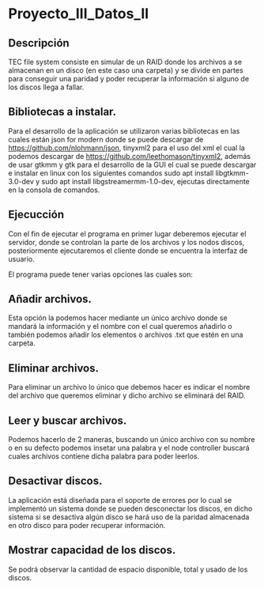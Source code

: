 # Proyecto_III_Datos_II

## Descripción

TEC file system consiste en simular de un RAID donde los archivos a se almacenan en un disco (en este caso una carpeta) y se divide en partes para conseguir una paridad y poder recuperar la información si alguno de los discos llega a fallar.

## Bibliotecas a instalar.

Para el desarrollo de la aplicación se utilizaron varias bibliotecas en las cuales están json for modern donde se puede descargar de https://github.com/nlohmann/json, tinyxml2 para el uso del xml el cual la podemos descargar de https://github.com/leethomason/tinyxml2, además de usar gtkmm y gtk para el desarrollo de la GUI el cual se puede descargar e instalar en linux con los siguientes comandos sudo apt install libgtkmm-3.0-dev y sudo apt install libgstreamermm-1.0-dev, ejecutas directamente en la consola de comandos.

## Ejecucción

Con el fin de ejecutar el programa en primer lugar deberemos ejecutar el servidor, donde se controlan la parte de los archivos y los nodos discos, posteriormente ejecutaremos el cliente donde se encuentra la interfaz de usuario.

El programa puede tener varias opciones las cuales son:

## Añadir archivos.

Esta opción la podemos hacer mediante un único archivo donde se mandará la información y el nombre con el cual queremos añadirlo o también podemos añadir los elementos o archivos .txt que estén en una carpeta.

## Eliminar archivos.

Para eliminar un archivo lo único que debemos hacer es indicar el nombre del archivo que queremos eliminar y dicho archivo se eliminará del RAID.

## Leer y buscar archivos.

Podemos hacerlo de 2 maneras, buscando un único archivo con su nombre o en su defecto podemos insetar una palabra y el node controller buscará cuales archivos contiene dicha palabra para poder leerlos.

## Desactivar discos.

La aplicación está diseñada para el soporte de errores por lo cual se implementó un sistema donde se pueden desconectar los discos, en dicho sistema si se desactiva algún disco se hará uso de la paridad almacenada en otro disco para poder recuperar información.

## Mostrar capacidad de los discos.

Se podrá observar la cantidad de espacio disponible, total y usado de los discos.
